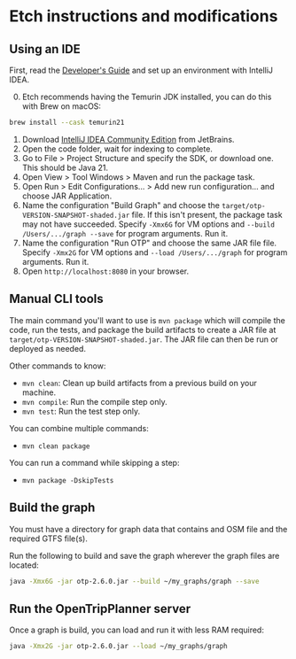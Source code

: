# Etch instructions and modifications

## Using an IDE

First, read the [Developer's Guide](https://docs.opentripplanner.org/en/latest/Developers-Guide/) and set up an environment with IntelliJ IDEA.

0. Etch recommends having the Temurin JDK installed, you can do this with Brew on macOS:
```sh
brew install --cask temurin21
```
1. Download [IntelliJ IDEA Community Edition](https://www.jetbrains.com/idea/) from JetBrains.
2. Open the code folder, wait for indexing to complete.
3. Go to File > Project Structure and specify the SDK, or download one. This should be Java 21.
4. Open View > Tool Windows > Maven and run the package task.
5. Open Run > Edit Configurations... > Add new run configuration... and choose JAR Application.
6. Name the configuration "Build Graph" and choose the `target/otp-VERSION-SNAPSHOT-shaded.jar` file. If this isn't present, the package task may not have succeeded. Specify `-Xmx6G` for VM options and `--build /Users/.../graph --save` for program arguments. Run it.
7. Name the configuration "Run OTP" and choose the same JAR file file. Specify `-Xmx2G` for VM options and `--load /Users/.../graph` for program arguments. Run it.
8. Open `http://localhost:8080` in your browser.

## Manual CLI tools

The main command you'll want to use is `mvn package` which will compile the code, run the tests, and package the build artifacts to create a JAR file at `target/otp-VERSION-SNAPSHOT-shaded.jar`. The JAR file can then be run or deployed as needed.

Other commands to know:

  - `mvn clean`: Clean up build artifacts from a previous build on your machine.
  - `mvn compile`: Run the compile step only.
  - `mvn test`: Run the test step only.

You can combine multiple commands:

  - `mvn clean package`

You can run a command while skipping a step:

  - `mvn package -DskipTests`

## Build the graph

You must have a directory for graph data that contains and OSM file and the required GTFS file(s).

Run the following to build and save the graph wherever the graph files are located:

```sh
java -Xmx6G -jar otp-2.6.0.jar --build ~/my_graphs/graph --save
```

## Run the OpenTripPlanner server

Once a graph is build, you can load and run it with less RAM required:

```sh
java -Xmx2G -jar otp-2.6.0.jar --load ~/my_graphs/graph
```

